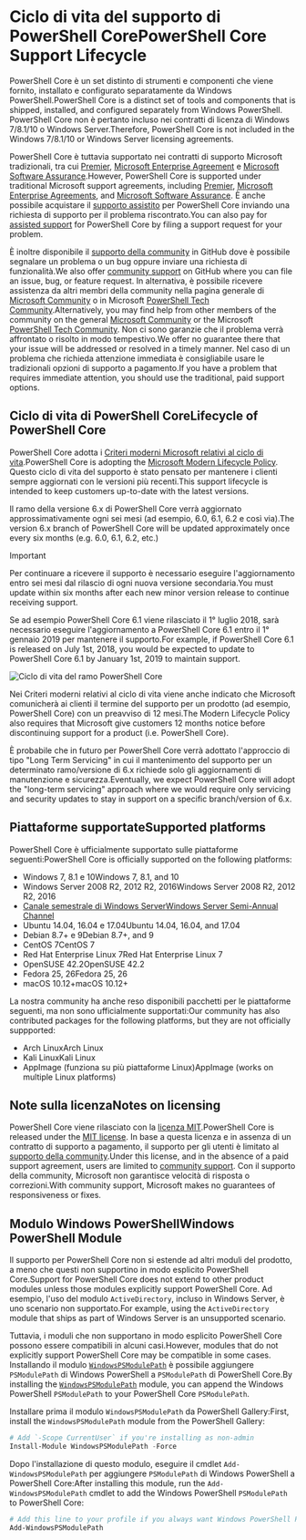 # <a name="powershell-core-support-lifecycle"></a><span data-ttu-id="4f77d-101">Ciclo di vita del supporto di PowerShell Core</span><span class="sxs-lookup"><span data-stu-id="4f77d-101">PowerShell Core Support Lifecycle</span></span>

<span data-ttu-id="4f77d-102">PowerShell Core è un set distinto di strumenti e componenti che viene fornito, installato e configurato separatamente da Windows PowerShell.</span><span class="sxs-lookup"><span data-stu-id="4f77d-102">PowerShell Core is a distinct set of tools and components that is shipped, installed, and configured separately from Windows PowerShell.</span></span>
<span data-ttu-id="4f77d-103">PowerShell Core non è pertanto incluso nei contratti di licenza di Windows 7/8.1/10 o Windows Server.</span><span class="sxs-lookup"><span data-stu-id="4f77d-103">Therefore, PowerShell Core is not included in the Windows 7/8.1/10 or Windows Server licensing agreements.</span></span>

<span data-ttu-id="4f77d-104">PowerShell Core è tuttavia supportato nei contratti di supporto Microsoft tradizionali, tra cui [Premier][], [Microsoft Enterprise Agreement][enterprise-agreement] e [Microsoft Software Assurance][assurance].</span><span class="sxs-lookup"><span data-stu-id="4f77d-104">However, PowerShell Core is supported under traditional Microsoft support agreements, including [Premier][], [Microsoft Enterprise Agreements][enterprise-agreement], and [Microsoft Software Assurance][assurance].</span></span>
<span data-ttu-id="4f77d-105">È anche possibile acquistare il [supporto assistito][] per PowerShell Core inviando una richiesta di supporto per il problema riscontrato.</span><span class="sxs-lookup"><span data-stu-id="4f77d-105">You can also pay for [assisted support][] for PowerShell Core by filing a support request for your problem.</span></span>

<span data-ttu-id="4f77d-106">È inoltre disponibile il [supporto della community][] in GitHub dove è possibile segnalare un problema o un bug oppure inviare una richiesta di funzionalità.</span><span class="sxs-lookup"><span data-stu-id="4f77d-106">We also offer [community support][] on GitHub where you can file an issue, bug, or feature request.</span></span>
<span data-ttu-id="4f77d-107">In alternativa, è possibile ricevere assistenza da altri membri della community nella pagina generale di [Microsoft Community][] o in Microsoft [PowerShell Tech Community][].</span><span class="sxs-lookup"><span data-stu-id="4f77d-107">Alternatively, you may find help from other members of the community on the general [Microsoft Community][] or the Microsoft [PowerShell Tech Community][].</span></span>
<span data-ttu-id="4f77d-108">Non ci sono garanzie che il problema verrà affrontato o risolto in modo tempestivo.</span><span class="sxs-lookup"><span data-stu-id="4f77d-108">We offer no guarantee there that your issue will be addressed or resolved in a timely manner.</span></span>
<span data-ttu-id="4f77d-109">Nel caso di un problema che richieda attenzione immediata è consigliabile usare le tradizionali opzioni di supporto a pagamento.</span><span class="sxs-lookup"><span data-stu-id="4f77d-109">If you have a problem that requires immediate attention, you should use the traditional, paid support options.</span></span>

## <a name="lifecycle-of-powershell-core"></a><span data-ttu-id="4f77d-110">Ciclo di vita di PowerShell Core</span><span class="sxs-lookup"><span data-stu-id="4f77d-110">Lifecycle of PowerShell Core</span></span>

<span data-ttu-id="4f77d-111">PowerShell Core adotta i [Criteri moderni Microsoft relativi al ciclo di vita][modern].</span><span class="sxs-lookup"><span data-stu-id="4f77d-111">PowerShell Core is adopting the [Microsoft Modern Lifecycle Policy][modern].</span></span>
<span data-ttu-id="4f77d-112">Questo ciclo di vita del supporto è stato pensato per mantenere i clienti sempre aggiornati con le versioni più recenti.</span><span class="sxs-lookup"><span data-stu-id="4f77d-112">This support lifecycle is intended to keep customers up-to-date with the latest versions.</span></span>

<span data-ttu-id="4f77d-113">Il ramo della versione 6.x di PowerShell Core verrà aggiornato approssimativamente ogni sei mesi (ad esempio, 6.0, 6.1, 6.2 e così via).</span><span class="sxs-lookup"><span data-stu-id="4f77d-113">The version 6.x branch of PowerShell Core will be updated approximately once every six months (e.g. 6.0, 6.1, 6.2, etc.)</span></span>

> [!IMPORTANT]
> <span data-ttu-id="4f77d-114">Per continuare a ricevere il supporto è necessario eseguire l'aggiornamento entro sei mesi dal rilascio di ogni nuova versione secondaria.</span><span class="sxs-lookup"><span data-stu-id="4f77d-114">You must update within six months after each new minor version release to continue receiving support.</span></span>

<span data-ttu-id="4f77d-115">Se ad esempio PowerShell Core 6.1 viene rilasciato il 1° luglio 2018, sarà necessario eseguire l'aggiornamento a PowerShell Core 6.1 entro il 1° gennaio 2019 per mantenere il supporto.</span><span class="sxs-lookup"><span data-stu-id="4f77d-115">For example, if PowerShell Core 6.1 is released on July 1st, 2018, you would be expected to update to PowerShell Core 6.1 by January 1st, 2019 to maintain support.</span></span>

![Ciclo di vita del ramo PowerShell Core][lifecycle-chart]

<span data-ttu-id="4f77d-117">Nei Criteri moderni relativi al ciclo di vita viene anche indicato che Microsoft comunicherà ai clienti il termine del supporto per un prodotto (ad esempio, PowerShell Core) con un preavviso di 12 mesi.</span><span class="sxs-lookup"><span data-stu-id="4f77d-117">The Modern Lifecycle Policy also requires that Microsoft give customers 12 months notice before discontinuing support for a product (i.e. PowerShell Core).</span></span>

<span data-ttu-id="4f77d-118">È probabile che in futuro per PowerShell Core verrà adottato l'approccio di tipo "Long Term Servicing" in cui il mantenimento del supporto per un determinato ramo/versione di 6.x richiede solo gli aggiornamenti di manutenzione e sicurezza.</span><span class="sxs-lookup"><span data-stu-id="4f77d-118">Eventually, we expect PowerShell Core will adopt the "long-term servicing" approach where we would require only servicing and security updates to stay in support on a specific branch/version of 6.x.</span></span>

## <a name="supported-platforms"></a><span data-ttu-id="4f77d-119">Piattaforme supportate</span><span class="sxs-lookup"><span data-stu-id="4f77d-119">Supported platforms</span></span>

<span data-ttu-id="4f77d-120">PowerShell Core è ufficialmente supportato sulle piattaforme seguenti:</span><span class="sxs-lookup"><span data-stu-id="4f77d-120">PowerShell Core is officially supported on the following platforms:</span></span>

* <span data-ttu-id="4f77d-121">Windows 7, 8.1 e 10</span><span class="sxs-lookup"><span data-stu-id="4f77d-121">Windows 7, 8.1, and 10</span></span>
* <span data-ttu-id="4f77d-122">Windows Server 2008 R2, 2012 R2, 2016</span><span class="sxs-lookup"><span data-stu-id="4f77d-122">Windows Server 2008 R2, 2012 R2, 2016</span></span>
* <span data-ttu-id="4f77d-123">[Canale semestrale di Windows Server][semi-annual]</span><span class="sxs-lookup"><span data-stu-id="4f77d-123">[Windows Server Semi-Annual Channel][semi-annual]</span></span>
* <span data-ttu-id="4f77d-124">Ubuntu 14.04, 16.04 e 17.04</span><span class="sxs-lookup"><span data-stu-id="4f77d-124">Ubuntu 14.04, 16.04, and 17.04</span></span>
* <span data-ttu-id="4f77d-125">Debian 8.7+ e 9</span><span class="sxs-lookup"><span data-stu-id="4f77d-125">Debian 8.7+, and 9</span></span>
* <span data-ttu-id="4f77d-126">CentOS 7</span><span class="sxs-lookup"><span data-stu-id="4f77d-126">CentOS 7</span></span>
* <span data-ttu-id="4f77d-127">Red Hat Enterprise Linux 7</span><span class="sxs-lookup"><span data-stu-id="4f77d-127">Red Hat Enterprise Linux 7</span></span>
* <span data-ttu-id="4f77d-128">OpenSUSE 42.2</span><span class="sxs-lookup"><span data-stu-id="4f77d-128">OpenSUSE 42.2</span></span>
* <span data-ttu-id="4f77d-129">Fedora 25, 26</span><span class="sxs-lookup"><span data-stu-id="4f77d-129">Fedora 25, 26</span></span>
* <span data-ttu-id="4f77d-130">macOS 10.12+</span><span class="sxs-lookup"><span data-stu-id="4f77d-130">macOS 10.12+</span></span>

<span data-ttu-id="4f77d-131">La nostra community ha anche reso disponibili pacchetti per le piattaforme seguenti, ma non sono ufficialmente supportati:</span><span class="sxs-lookup"><span data-stu-id="4f77d-131">Our community has also contributed packages for the following platforms, but they are not officially suppported:</span></span>

* <span data-ttu-id="4f77d-132">Arch Linux</span><span class="sxs-lookup"><span data-stu-id="4f77d-132">Arch Linux</span></span>
* <span data-ttu-id="4f77d-133">Kali Linux</span><span class="sxs-lookup"><span data-stu-id="4f77d-133">Kali Linux</span></span>
* <span data-ttu-id="4f77d-134">AppImage (funziona su più piattaforme Linux)</span><span class="sxs-lookup"><span data-stu-id="4f77d-134">AppImage (works on multiple Linux platforms)</span></span>

## <a name="notes-on-licensing"></a><span data-ttu-id="4f77d-135">Note sulla licenza</span><span class="sxs-lookup"><span data-stu-id="4f77d-135">Notes on licensing</span></span>

<span data-ttu-id="4f77d-136">PowerShell Core viene rilasciato con la [licenza MIT][].</span><span class="sxs-lookup"><span data-stu-id="4f77d-136">PowerShell Core is released under the [MIT license][].</span></span>
<span data-ttu-id="4f77d-137">In base a questa licenza e in assenza di un contratto di supporto a pagamento, il supporto per gli utenti è limitato al [supporto della community][].</span><span class="sxs-lookup"><span data-stu-id="4f77d-137">Under this license, and in the absence of a paid support agreement, users are limited to [community support][].</span></span>
<span data-ttu-id="4f77d-138">Con il supporto della community, Microsoft non garantisce velocità di risposta o correzioni.</span><span class="sxs-lookup"><span data-stu-id="4f77d-138">With community support, Microsoft makes no guarantees of responsiveness or fixes.</span></span>

## <a name="windows-powershell-module"></a><span data-ttu-id="4f77d-139">Modulo Windows PowerShell</span><span class="sxs-lookup"><span data-stu-id="4f77d-139">Windows PowerShell Module</span></span>

<span data-ttu-id="4f77d-140">Il supporto per PowerShell Core non si estende ad altri moduli del prodotto, a meno che questi non supportino in modo esplicito PowerShell Core.</span><span class="sxs-lookup"><span data-stu-id="4f77d-140">Support for PowerShell Core does not extend to other product modules unless those modules explicitly support PowerShell Core.</span></span>
<span data-ttu-id="4f77d-141">Ad esempio, l'uso del modulo `ActiveDirectory`, incluso in Windows Server, è uno scenario non supportato.</span><span class="sxs-lookup"><span data-stu-id="4f77d-141">For example, using the `ActiveDirectory` module that ships as part of Windows Server is an unsupported scenario.</span></span>

<span data-ttu-id="4f77d-142">Tuttavia, i moduli che non supportano in modo esplicito PowerShell Core possono essere compatibili in alcuni casi.</span><span class="sxs-lookup"><span data-stu-id="4f77d-142">However, modules that do not explicitly support PowerShell Core may be compatible in some cases.</span></span>
<span data-ttu-id="4f77d-143">Installando il modulo [`WindowsPSModulePath`][] è possibile aggiungere `PSModulePath` di Windows PowerShell a `PSModulePath` di PowerShell Core.</span><span class="sxs-lookup"><span data-stu-id="4f77d-143">By installing the [`WindowsPSModulePath`][] module, you can append the Windows PowerShell `PSModulePath` to your PowerShell Core `PSModulePath`.</span></span>

<span data-ttu-id="4f77d-144">Installare prima il modulo `WindowsPSModulePath` da PowerShell Gallery:</span><span class="sxs-lookup"><span data-stu-id="4f77d-144">First, install the `WindowsPSModulePath` module from the PowerShell Gallery:</span></span>

```powershell
# Add `-Scope CurrentUser` if you're installing as non-admin 
Install-Module WindowsPSModulePath -Force
```

<span data-ttu-id="4f77d-145">Dopo l'installazione di questo modulo, eseguire il cmdlet `Add-WindowsPSModulePath` per aggiungere `PSModulePath` di Windows PowerShell a PowerShell Core:</span><span class="sxs-lookup"><span data-stu-id="4f77d-145">After installing this module, run the `Add-WindowsPSModulePath` cmdlet to add the Windows PowerShell `PSModulePath` to PowerShell Core:</span></span>

```powershell
# Add this line to your profile if you always want Windows PowerShell PSModulePath
Add-WindowsPSModulePath
```

[Premier]: https://www.microsoft.com/en-us/microsoftservices/support.aspx
[enterprise-agreement]: https://www.microsoft.com/en-us/licensing/licensing-programs/enterprise.aspx
[assurance]: https://www.microsoft.com/en-us/licensing/licensing-programs/software-assurance-default.aspx
[supporto della community]: https://github.com/powershell/powershell/issues
[community support]: https://github.com/powershell/powershell/issues
[Microsoft Community]: https://answers.microsoft.com/
[PowerShell Tech Community]: https://techcommunity.microsoft.com/t5/PowerShell/ct-p/WindowsPowerShell
[supporto assistito]: https://support.microsoft.com/assistedsupportproducts
[assisted support]: https://support.microsoft.com/assistedsupportproducts
[modern]: https://support.microsoft.com/help/30881/modern-lifecycle-policy
[lifecycle-chart]: ./images/modern-lifecycle.png
[semi-annual]: https://docs.microsoft.com/windows-server/get-started/semi-annual-channel-overview
[licenza MIT]: https://github.com/PowerShell/PowerShell/blob/master/LICENSE.txt
[MIT license]: https://github.com/PowerShell/PowerShell/blob/master/LICENSE.txt
["WindowsPSModulePath"]: https://www.powershellgallery.com/packages/WindowsPSModulePath/
[`WindowsPSModulePath`]: https://www.powershellgallery.com/packages/WindowsPSModulePath/
